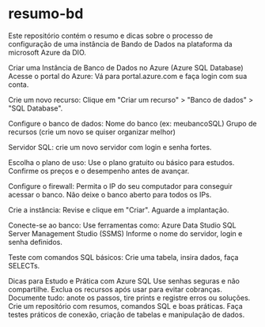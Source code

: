 # resumo-bd
Este repositório contém o resumo e dicas sobre o processo de configuração de uma instância de Bando de Dados na plataforma da microsoft Azure da DIO.

Criar uma Instância de Banco de Dados no Azure (Azure SQL Database)
Acesse o portal do Azure:
Vá para portal.azure.com e faça login com sua conta.

Crie um novo recurso:
Clique em "Criar um recurso" > "Banco de dados" > "SQL Database".

Configure o banco de dados:
Nome do banco (ex: meubancoSQL)
Grupo de recursos (crie um novo se quiser organizar melhor)

Servidor SQL: crie um novo servidor com login e senha fortes.

Escolha o plano de uso:
Use o plano gratuito ou básico para estudos.
Confirme os preços e o desempenho antes de avançar.

Configure o firewall:
Permita o IP do seu computador para conseguir acessar o banco.
Não deixe o banco aberto para todos os IPs.

Crie a instância:
Revise e clique em "Criar". Aguarde a implantação.

Conecte-se ao banco:
Use ferramentas como:
Azure Data Studio
SQL Server Management Studio (SSMS)
Informe o nome do servidor, login e senha definidos.

Teste com comandos SQL básicos:
Crie uma tabela, insira dados, faça SELECTs.

  Dicas para Estudo e Prática com Azure SQL
    Use senhas seguras e não compartilhe.
    Exclua os recursos após usar para evitar cobranças.
    Documente tudo: anote os passos, tire prints e registre erros ou soluções.
    Crie um repositório com resumos, comandos SQL e boas práticas.
    Faça testes práticos de conexão, criação de tabelas e manipulação de dados.
